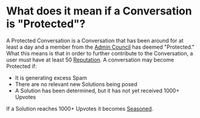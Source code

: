 # What does it mean if a Conversation is "Protected"? #
A Protected Conversation is a Conversation that has been around for at least a 
day and a member from the [Admin Council][1] has deemed "Protected." What 
this means is that in order to further contribute to the Conversation, a user 
must have at least 50 [Reputation][3]. A conversation may become Protected if:

- It is generating excess Spam
- There are no relevant new Solutions being posed
- A Solution has been determined, but it has not yet received 1000+ Upvotes


If a Solution reaches 1000+ Upvotes it becomes [Seasoned][2]. 


[1]: /help/reputation/admin_council/
[2]: /help/conversation/seasoned/
[3]: /help/reputation/